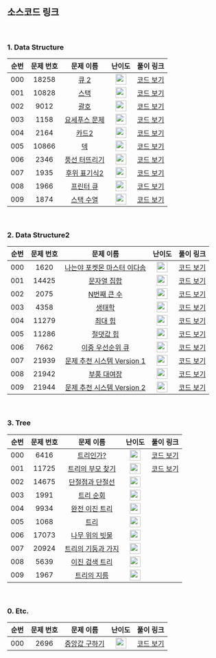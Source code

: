 ## 소스코드 링크

<br>

### 1. Data Structure

|순번|문제 번호|문제 이름|난이도|풀이 링크|
|:--:|:--:|:--:|:--:|:--:|
|000|18258|<a href="https://www.acmicpc.net/problem/18258" target="_blank">큐 2</a>|<img height="25px" width="25px" src="https://static.solved.ac/tier_small/7.svg"/>|<a href="https://github.com/StudyPS/kgh/blob/main/%EB%B0%B1%EC%A4%80/Silver/18258.%E2%80%85%ED%81%90%E2%80%852/%ED%81%90%E2%80%852.kt" target="_blank">코드 보기</a>|
|001|10828|<a href="https://www.acmicpc.net/problem/10828" target="_blank">스택</a>|<img height="25px" width="25px" src="https://static.solved.ac/tier_small/7.svg"/>|<a href="https://github.com/StudyPS/kgh/blob/main/%EB%B0%B1%EC%A4%80/Silver/10828.%E2%80%85%EC%8A%A4%ED%83%9D/%EC%8A%A4%ED%83%9D.kt" target="_blank">코드 보기</a>|
|002|9012|<a href="https://www.acmicpc.net/problem/9012" target="_blank">괄호</a>|<img height="25px" width="25px" src="https://static.solved.ac/tier_small/7.svg"/>|<a href="https://github.com/StudyPS/kgh/blob/main/%EB%B0%B1%EC%A4%80/Silver/9012.%E2%80%85%EA%B4%84%ED%98%B8/%EA%B4%84%ED%98%B8.kt" target="_blank">코드 보기</a>|
|003|1158|<a href="https://www.acmicpc.net/problem/1158" target="_blank">요세푸스 문제</a>|<img height="25px" width="25px" src="https://static.solved.ac/tier_small/7.svg"/>|<a href="https://github.com/StudyPS/kgh/blob/main/%EB%B0%B1%EC%A4%80/Silver/1158.%E2%80%85%EC%9A%94%EC%84%B8%ED%91%B8%EC%8A%A4%E2%80%85%EB%AC%B8%EC%A0%9C/%EC%9A%94%EC%84%B8%ED%91%B8%EC%8A%A4%E2%80%85%EB%AC%B8%EC%A0%9C.kt" target="_blank">코드 보기</a>|
|004|2164|<a href="https://www.acmicpc.net/problem/2164" target="_blank">카드2</a>|<img height="25px" width="25px" src="https://static.solved.ac/tier_small/7.svg"/>|<a href="https://github.com/StudyPS/kgh/blob/main/%EB%B0%B1%EC%A4%80/Silver/2164.%E2%80%85%EC%B9%B4%EB%93%9C2/%EC%B9%B4%EB%93%9C2.kt" target="_blank">코드 보기</a>|
|005|10866|<a href="https://www.acmicpc.net/problem/10866" target="_blank">덱</a>|<img height="25px" width="25px" src="https://static.solved.ac/tier_small/7.svg"/>|<a href="https://github.com/StudyPS/kgh/blob/main/%EB%B0%B1%EC%A4%80/Silver/10866.%E2%80%85%EB%8D%B1/%EB%8D%B1.kt" target="_blank">코드 보기</a>|
|006|2346|<a href="https://www.acmicpc.net/problem/2346" target="_blank">풍선 터뜨리기</a>|<img height="25px" width="25px" src="https://static.solved.ac/tier_small/8.svg"/>|<a href="https://github.com/StudyPS/kgh/blob/main/%EB%B0%B1%EC%A4%80/Silver/2346.%E2%80%85%ED%92%8D%EC%84%A0%E2%80%85%ED%84%B0%EB%9C%A8%EB%A6%AC%EA%B8%B0/%ED%92%8D%EC%84%A0%E2%80%85%ED%84%B0%EB%9C%A8%EB%A6%AC%EA%B8%B0.kt" target="_blank">코드 보기</a>|
|007|1935|<a href="https://www.acmicpc.net/problem/1935" target="_blank">후위 표기식2</a>|<img height="25px" width="25px" src="https://static.solved.ac/tier_small/8.svg"/>|<a href="https://github.com/StudyPS/kgh/blob/main/%EB%B0%B1%EC%A4%80/Silver/1935.%E2%80%85%ED%9B%84%EC%9C%84%E2%80%85%ED%91%9C%EA%B8%B0%EC%8B%9D2/%ED%9B%84%EC%9C%84%E2%80%85%ED%91%9C%EA%B8%B0%EC%8B%9D2.kt" target="_blank">코드 보기</a>|
|008|1966|<a href="https://www.acmicpc.net/problem/1966" target="_blank">프린터 큐</a>|<img height="25px" width="25px" src="https://static.solved.ac/tier_small/8.svg"/>|<a href="https://github.com/StudyPS/kgh/blob/main/%EB%B0%B1%EC%A4%80/Silver/1966.%E2%80%85%ED%94%84%EB%A6%B0%ED%84%B0%E2%80%85%ED%81%90/%ED%94%84%EB%A6%B0%ED%84%B0%E2%80%85%ED%81%90.kt" target="_blank">코드 보기</a>|
|009|1874|<a href="https://www.acmicpc.net/problem/1874" target="_blank">스택 수열</a>|<img height="25px" width="25px" src="https://static.solved.ac/tier_small/9.svg"/>|<a href="https://github.com/StudyPS/kgh/blob/main/%EB%B0%B1%EC%A4%80/Silver/1874.%E2%80%85%EC%8A%A4%ED%83%9D%E2%80%85%EC%88%98%EC%97%B4/%EC%8A%A4%ED%83%9D%E2%80%85%EC%88%98%EC%97%B4.kt" target="_blank">코드 보기</a>|

<br>

### 2. Data Structure2

|순번|문제 번호|문제 이름|난이도|풀이 링크|
|:--:|:--:|:--:|:--:|:--:|
|000|1620|<a href="https://www.acmicpc.net/problem/1620" target="_blank">나는야 포켓몬 마스터 이다솜</a>|<img height="25px" width="25px" src="https://static.solved.ac/tier_small/7.svg"/>|<a href="https://github.com/StudyPS/kgh/blob/main/%EB%B0%B1%EC%A4%80/Silver/1620.%E2%80%85%EB%82%98%EB%8A%94%EC%95%BC%E2%80%85%ED%8F%AC%EC%BC%93%EB%AA%AC%E2%80%85%EB%A7%88%EC%8A%A4%ED%84%B0%E2%80%85%EC%9D%B4%EB%8B%A4%EC%86%9C/%EB%82%98%EB%8A%94%EC%95%BC%E2%80%85%ED%8F%AC%EC%BC%93%EB%AA%AC%E2%80%85%EB%A7%88%EC%8A%A4%ED%84%B0%E2%80%85%EC%9D%B4%EB%8B%A4%EC%86%9C.kt" target="_blank">코드 보기</a>|
|001|14425|<a href="https://www.acmicpc.net/problem/14425" target="_blank">문자열 집합</a>|<img height="25px" width="25px" src="https://static.solved.ac/tier_small/7.svg"/>|<a href="https://github.com/StudyPS/kgh/blob/main/%EB%B0%B1%EC%A4%80/Silver/14425.%E2%80%85%EB%AC%B8%EC%9E%90%EC%97%B4%E2%80%85%EC%A7%91%ED%95%A9/%EB%AC%B8%EC%9E%90%EC%97%B4%E2%80%85%EC%A7%91%ED%95%A9.kt" target="_blank">코드 보기</a>|
|002|2075|<a href="https://www.acmicpc.net/problem/2075" target="_blank">N번째 큰 수</a>|<img height="25px" width="25px" src="https://static.solved.ac/tier_small/8.svg"/>|<a href="https://github.com/StudyPS/kgh/blob/main/%EB%B0%B1%EC%A4%80/Silver/2075.%E2%80%85N%EB%B2%88%EC%A7%B8%E2%80%85%ED%81%B0%E2%80%85%EC%88%98/N%EB%B2%88%EC%A7%B8%E2%80%85%ED%81%B0%E2%80%85%EC%88%98.kt" target="_blank">코드 보기</a>|
|003|4358|<a href="https://www.acmicpc.net/problem/4358" target="_blank">생태학</a>|<img height="25px" width="25px" src="https://static.solved.ac/tier_small/9.svg"/>|<a href="https://github.com/StudyPS/kgh/blob/main/%EB%B0%B1%EC%A4%80/Silver/4358.%E2%80%85%EC%83%9D%ED%83%9C%ED%95%99/%EC%83%9D%ED%83%9C%ED%95%99.kt" target="_blank">코드 보기</a>|
|004|11279|<a href="https://www.acmicpc.net/problem/11279" target="_blank">최대 힙</a>|<img height="25px" width="25px" src="https://static.solved.ac/tier_small/9.svg"/>|<a href="https://github.com/StudyPS/kgh/blob/main/%EB%B0%B1%EC%A4%80/Silver/11279.%E2%80%85%EC%B5%9C%EB%8C%80%E2%80%85%ED%9E%99/%EC%B5%9C%EB%8C%80%E2%80%85%ED%9E%99.kt" target="_blank">코드 보기</a>|
|005|11286|<a href="https://www.acmicpc.net/problem/11286" target="_blank">절댓값 힙</a>|<img height="25px" width="25px" src="https://static.solved.ac/tier_small/10.svg"/>|<a href="https://github.com/StudyPS/kgh/blob/main/%EB%B0%B1%EC%A4%80/Silver/11286.%E2%80%85%EC%A0%88%EB%8C%93%EA%B0%92%E2%80%85%ED%9E%99/%EC%A0%88%EB%8C%93%EA%B0%92%E2%80%85%ED%9E%99.kt" target="_blank">코드 보기</a>|
|006|7662|<a href="https://www.acmicpc.net/problem/7662" target="_blank">이중 우선순위 큐</a>|<img height="25px" width="25px" src="https://static.solved.ac/tier_small/12.svg"/>|<a href="https://github.com/StudyPS/kgh/blob/main/%EB%B0%B1%EC%A4%80/Gold/7662.%E2%80%85%EC%9D%B4%EC%A4%91%E2%80%85%EC%9A%B0%EC%84%A0%EC%88%9C%EC%9C%84%E2%80%85%ED%81%90/%EC%9D%B4%EC%A4%91%E2%80%85%EC%9A%B0%EC%84%A0%EC%88%9C%EC%9C%84%E2%80%85%ED%81%90.kt" target="_blank">코드 보기</a>|
|007|21939|<a href="https://www.acmicpc.net/problem/21939" target="_blank">문제 추천 시스템 Version 1</a>|<img height="25px" width="25px" src="https://static.solved.ac/tier_small/12.svg"/>|<a href="https://github.com/StudyPS/kgh/blob/main/%EB%B0%B1%EC%A4%80/Gold/21939.%E2%80%85%EB%AC%B8%EC%A0%9C%E2%80%85%EC%B6%94%EC%B2%9C%E2%80%85%EC%8B%9C%EC%8A%A4%ED%85%9C%E2%80%85Version%E2%80%851/%EB%AC%B8%EC%A0%9C%E2%80%85%EC%B6%94%EC%B2%9C%E2%80%85%EC%8B%9C%EC%8A%A4%ED%85%9C%E2%80%85Version%E2%80%851.kt" target="_blank">코드 보기</a>|
|008|21942|<a href="https://www.acmicpc.net/problem/21942" target="_blank">부품 대여장</a>|<img height="25px" width="25px" src="https://static.solved.ac/tier_small/14.svg"/>|<a href="https://github.com/StudyPS/kgh/blob/main/%EB%B0%B1%EC%A4%80/Gold/21942.%E2%80%85%EB%B6%80%ED%92%88%E2%80%85%EB%8C%80%EC%97%AC%EC%9E%A5/%EB%B6%80%ED%92%88%E2%80%85%EB%8C%80%EC%97%AC%EC%9E%A5.kt" target="_blank">코드 보기</a>|
|009|21944|<a href="https://www.acmicpc.net/problem/21944" target="_blank">문제 추천 시스템 Version 2</a>|<img height="25px" width="25px" src="https://static.solved.ac/tier_small/14.svg"/>|<a href="https://github.com/StudyPS/kgh/blob/main/%EB%B0%B1%EC%A4%80/Gold/21944.%E2%80%85%EB%AC%B8%EC%A0%9C%E2%80%85%EC%B6%94%EC%B2%9C%E2%80%85%EC%8B%9C%EC%8A%A4%ED%85%9C%E2%80%85Version%E2%80%852/%EB%AC%B8%EC%A0%9C%E2%80%85%EC%B6%94%EC%B2%9C%E2%80%85%EC%8B%9C%EC%8A%A4%ED%85%9C%E2%80%85Version%E2%80%852.kt" target="_blank">코드 보기</a>|

<br>

### 3. Tree

|순번|문제 번호|문제 이름|난이도|풀이 링크|
|:--:|:--:|:--:|:--:|:--:|
|000|6416|<a href="https://www.acmicpc.net/problem/6416" target="_blank">트리인가?</a>|<img height="25px" width="25px" src="https://static.solved.ac/tier_small/0.svg"/>|<a href="https://github.com/StudyPS/kgh/blob/main/%EB%B0%B1%EC%A4%80/Unrated/6416.%E2%80%85%ED%8A%B8%EB%A6%AC%EC%9D%B8%EA%B0%80%EF%BC%9F/%ED%8A%B8%EB%A6%AC%EC%9D%B8%EA%B0%80%EF%BC%9F.kt" target="_blank">코드 보기</a>|
|001|11725|<a href="https://www.acmicpc.net/problem/11725" target="_blank">트리의 부모 찾기</a>|<img height="25px" width="25px" src="https://static.solved.ac/tier_small/9.svg"/>|<a href="https://github.com/StudyPS/kgh/blob/main/%EB%B0%B1%EC%A4%80/Silver/11725.%E2%80%85%ED%8A%B8%EB%A6%AC%EC%9D%98%E2%80%85%EB%B6%80%EB%AA%A8%E2%80%85%EC%B0%BE%EA%B8%B0/%ED%8A%B8%EB%A6%AC%EC%9D%98%E2%80%85%EB%B6%80%EB%AA%A8%E2%80%85%EC%B0%BE%EA%B8%B0.kt" target="_blank">코드 보기</a>|
|002|14675|<a href="https://www.acmicpc.net/problem/14675" target="_blank">단절점과 단절선</a>|<img height="25px" width="25px" src="https://static.solved.ac/tier_small/10.svg"/>||
|003|1991|<a href="https://www.acmicpc.net/problem/1991" target="_blank">트리 순회</a>|<img height="25px" width="25px" src="https://static.solved.ac/tier_small/10.svg"/>||
|004|9934|<a href="https://www.acmicpc.net/problem/9934" target="_blank">완전 이진 트리</a>|<img height="25px" width="25px" src="https://static.solved.ac/tier_small/10.svg"/>||
|005|1068|<a href="https://www.acmicpc.net/problem/1068" target="_blank">트리</a>|<img height="25px" width="25px" src="https://static.solved.ac/tier_small/11.svg"/>||
|006|17073|<a href="https://www.acmicpc.net/problem/17073" target="_blank">나무 위의 빗물</a>|<img height="25px" width="25px" src="https://static.solved.ac/tier_small/11.svg"/>||
|007|20924|<a href="https://www.acmicpc.net/problem/20924" target="_blank">트리의 기둥과 가지</a>|<img height="25px" width="25px" src="https://static.solved.ac/tier_small/12.svg"/>||
|008|5639|<a href="https://www.acmicpc.net/problem/5639" target="_blank">이진 검색 트리</a>|<img height="25px" width="25px" src="https://static.solved.ac/tier_small/12.svg"/>||
|009|1967|<a href="https://www.acmicpc.net/problem/1967" target="_blank">트리의 지름</a>|<img height="25px" width="25px" src="https://static.solved.ac/tier_small/12.svg"/>||

<br>

### 0. Etc.

|순번|문제 번호|문제 이름|난이도|풀이 링크|
|:--:|:--:|:--:|:--:|:--:|
|000|2696|<a href="https://www.acmicpc.net/problem/2696" target="_blank">중앙값 구하기</a>|<img height="25px" width="25px" src="https://static.solved.ac/tier_small/14.svg"/>|<a href="https://github.com/StudyPS/kgh/blob/main/%EB%B0%B1%EC%A4%80/Gold/2696.%E2%80%85%EC%A4%91%EC%95%99%EA%B0%92%E2%80%85%EA%B5%AC%ED%95%98%EA%B8%B0/%EC%A4%91%EC%95%99%EA%B0%92%E2%80%85%EA%B5%AC%ED%95%98%EA%B8%B0.kt" target="_blank">코드 보기</a>|
